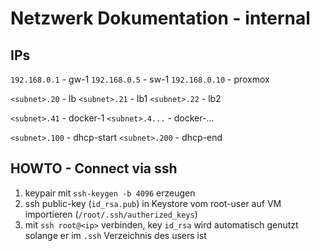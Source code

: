 # Netzwerk Dokumentation - internal

## IPs

`192.168.0.1`   - gw-1
`192.168.0.5`   - sw-1
`192.168.0.10`  - proxmox

`<subnet>.20`   - lb
`<subnet>.21`   - lb1
`<subnet>.22`   - lb2

`<subnet>.41`   - docker-1
`<subnet>.4...` - docker-...

`<subnet>.100` - dhcp-start
`<subnet>.200` - dhcp-end

## HOWTO - Connect via ssh

1. keypair mit `ssh-keygen -b 4096` erzeugen
2. ssh public-key (`id_rsa.pub`) in Keystore vom root-user auf VM importieren (`/root/.ssh/autherized_keys`)
3. mit `ssh root@<ip>` verbinden, key `id_rsa` wird automatisch genutzt solange er im `.ssh` Verzeichnis des users ist